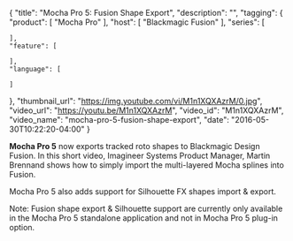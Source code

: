 {
  "title": "Mocha Pro 5: Fusion Shape Export",
  "description": "",
  "tagging": {
    "product": [
      "Mocha Pro"
    ],
    "host": [
      "Blackmagic Fusion"
    ],
    "series": [

    ],
    "feature": [

    ],
    "language": [

    ]
  },
  "thumbnail_url": "https://img.youtube.com/vi/M1n1XQXAzrM/0.jpg",
  "video_url": "https://youtu.be/M1n1XQXAzrM",
  "video_id": "M1n1XQXAzrM",
  "video_name": "mocha-pro-5-fusion-shape-export",
  "date": "2016-05-30T10:22:20-04:00"
}

**Mocha Pro 5** now exports tracked roto shapes to Blackmagic Design Fusion. In this short video, Imagineer Systems Product Manager, Martin Brennand shows how to simply import the multi-layered Mocha splines into Fusion.

Mocha Pro 5 also adds support for Silhouette FX shapes import &amp; export.

Note: Fusion shape export &amp; Silhouette support are currently only
available in the Mocha Pro 5 standalone application and not in Mocha Pro 5
plug-in option.


